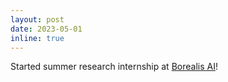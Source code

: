 ```yaml
---
layout: post
date: 2023-05-01
inline: true
---
```


Started summer research internship at [Borealis AI](https://www.borealisai.com/)!
